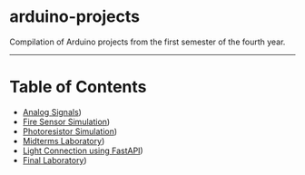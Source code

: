 # arduino-projects
Compilation of Arduino projects from the first semester of the fourth year.

---

# Table of Contents
- [Analog Signals](https://github.com/lusteriojr/Portfolio-for-COSC111/tree/7658acb2b1524b49364ae397f818f168b48e5ddb/Analog%20Signals))
- [Fire Sensor Simulation](https://github.com/lusteriojr/Portfolio-for-COSC111/tree/7658acb2b1524b49364ae397f818f168b48e5ddb/Fire%20Sensor%20Simulation))
- [Photoresistor Simulation](https://github.com/lusteriojr/Portfolio-for-COSC111/tree/7658acb2b1524b49364ae397f818f168b48e5ddb/Photoresistor%20Simulation))
- [Midterms Laboratory](https://github.com/lusteriojr/Portfolio-for-COSC111/tree/7658acb2b1524b49364ae397f818f168b48e5ddb/Midterms%20Laboratory))
- [Light Connection using FastAPI](https://github.com/lusteriojr/Portfolio-for-COSC111/tree/7658acb2b1524b49364ae397f818f168b48e5ddb/Light%20Connection%20using%20FastAPI))
- [Final Laboratory](https://github.com/lusteriojr/Portfolio-for-COSC111/tree/7658acb2b1524b49364ae397f818f168b48e5ddb/Final%20Laboratory))
